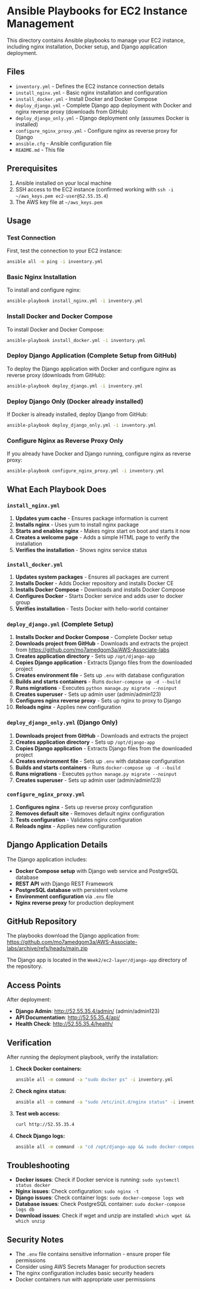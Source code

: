 # Ansible Playbooks for EC2 Instance Management

This directory contains Ansible playbooks to manage your EC2 instance, including nginx installation, Docker setup, and Django application deployment.

## Files

- `inventory.yml` - Defines the EC2 instance connection details
- `install_nginx.yml` - Basic nginx installation and configuration
- `install_docker.yml` - Install Docker and Docker Compose
- `deploy_django.yml` - Complete Django app deployment with Docker and nginx reverse proxy (downloads from GitHub)
- `deploy_django_only.yml` - Django deployment only (assumes Docker is installed)
- `configure_nginx_proxy.yml` - Configure nginx as reverse proxy for Django
- `ansible.cfg` - Ansible configuration file
- `README.md` - This file

## Prerequisites

1. Ansible installed on your local machine
2. SSH access to the EC2 instance (confirmed working with `ssh -i ~/aws_keys.pem ec2-user@52.55.35.4`)
3. The AWS key file at `~/aws_keys.pem`

## Usage

### Test Connection
First, test the connection to your EC2 instance:

```bash
ansible all -m ping -i inventory.yml
```

### Basic Nginx Installation
To install and configure nginx:

```bash
ansible-playbook install_nginx.yml -i inventory.yml
```

### Install Docker and Docker Compose
To install Docker and Docker Compose:

```bash
ansible-playbook install_docker.yml -i inventory.yml
```

### Deploy Django Application (Complete Setup from GitHub)
To deploy the Django application with Docker and configure nginx as reverse proxy (downloads from GitHub):

```bash
ansible-playbook deploy_django.yml -i inventory.yml
```

### Deploy Django Only (Docker already installed)
If Docker is already installed, deploy Django from GitHub:

```bash
ansible-playbook deploy_django_only.yml -i inventory.yml
```

### Configure Nginx as Reverse Proxy Only
If you already have Docker and Django running, configure nginx as reverse proxy:

```bash
ansible-playbook configure_nginx_proxy.yml -i inventory.yml
```

## What Each Playbook Does

### `install_nginx.yml`
1. **Updates yum cache** - Ensures package information is current
2. **Installs nginx** - Uses yum to install nginx package
3. **Starts and enables nginx** - Makes nginx start on boot and starts it now
4. **Creates a welcome page** - Adds a simple HTML page to verify the installation
5. **Verifies the installation** - Shows nginx service status

### `install_docker.yml`
1. **Updates system packages** - Ensures all packages are current
2. **Installs Docker** - Adds Docker repository and installs Docker CE
3. **Installs Docker Compose** - Downloads and installs Docker Compose
4. **Configures Docker** - Starts Docker service and adds user to docker group
5. **Verifies installation** - Tests Docker with hello-world container

### `deploy_django.yml` (Complete Setup)
1. **Installs Docker and Docker Compose** - Complete Docker setup
2. **Downloads project from GitHub** - Downloads and extracts the project from https://github.com/mo7amedgom3a/AWS-Associate-labs
3. **Creates application directory** - Sets up `/opt/django-app`
4. **Copies Django application** - Extracts Django files from the downloaded project
5. **Creates environment file** - Sets up `.env` with database configuration
6. **Builds and starts containers** - Runs `docker-compose up -d --build`
7. **Runs migrations** - Executes `python manage.py migrate --noinput`
8. **Creates superuser** - Sets up admin user (admin/admin123)
9. **Configures nginx reverse proxy** - Sets up nginx to proxy to Django
10. **Reloads nginx** - Applies new configuration

### `deploy_django_only.yml` (Django Only)
1. **Downloads project from GitHub** - Downloads and extracts the project
2. **Creates application directory** - Sets up `/opt/django-app`
3. **Copies Django application** - Extracts Django files from the downloaded project
4. **Creates environment file** - Sets up `.env` with database configuration
5. **Builds and starts containers** - Runs `docker-compose up -d --build`
6. **Runs migrations** - Executes `python manage.py migrate --noinput`
7. **Creates superuser** - Sets up admin user (admin/admin123)

### `configure_nginx_proxy.yml`
1. **Configures nginx** - Sets up reverse proxy configuration
2. **Removes default site** - Removes default nginx configuration
3. **Tests configuration** - Validates nginx configuration
4. **Reloads nginx** - Applies new configuration

## Django Application Details

The Django application includes:
- **Docker Compose setup** with Django web service and PostgreSQL database
- **REST API** with Django REST Framework
- **PostgreSQL database** with persistent volume
- **Environment configuration** via `.env` file
- **Nginx reverse proxy** for production deployment

## GitHub Repository

The playbooks download the Django application from:
https://github.com/mo7amedgom3a/AWS-Associate-labs/archive/refs/heads/main.zip

The Django app is located in the `Week2/ec2-layer/django-app` directory of the repository.

## Access Points

After deployment:
- **Django Admin**: http://52.55.35.4/admin/ (admin/admin123)
- **API Documentation**: http://52.55.35.4/api/
- **Health Check**: http://52.55.35.4/health/

## Verification

After running the deployment playbook, verify the installation:

1. **Check Docker containers:**
   ```bash
   ansible all -m command -a "sudo docker ps" -i inventory.yml
   ```

2. **Check nginx status:**
   ```bash
   ansible all -m command -a "sudo /etc/init.d/nginx status" -i inventory.yml
   ```

3. **Test web access:**
   ```bash
   curl http://52.55.35.4
   ```

4. **Check Django logs:**
   ```bash
   ansible all -m command -a "cd /opt/django-app && sudo docker-compose logs web" -i inventory.yml
   ```

## Troubleshooting

- **Docker issues**: Check if Docker service is running: `sudo systemctl status docker`
- **Nginx issues**: Check configuration: `sudo nginx -t`
- **Django issues**: Check container logs: `sudo docker-compose logs web`
- **Database issues**: Check PostgreSQL container: `sudo docker-compose logs db`
- **Download issues**: Check if wget and unzip are installed: `which wget && which unzip`

## Security Notes

- The `.env` file contains sensitive information - ensure proper file permissions
- Consider using AWS Secrets Manager for production secrets
- The nginx configuration includes basic security headers
- Docker containers run with appropriate user permissions 